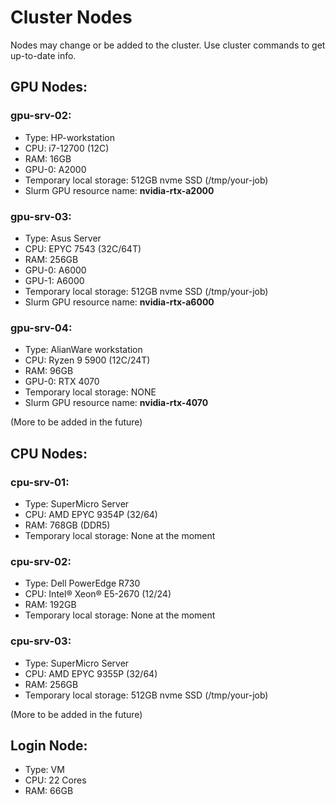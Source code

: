 # Cluster Nodes

Nodes may change or be added to the cluster.  Use cluster commands to get up-to-date info.

## GPU Nodes:

### gpu-srv-02:
  - Type: HP-workstation
  - CPU: i7-12700 (12C)
  - RAM: 16GB
  - GPU-0: A2000
  - Temporary local storage: 512GB nvme SSD (/tmp/your-job)
  - Slurm GPU resource name: **nvidia-rtx-a2000**

### gpu-srv-03:
  - Type: Asus Server
  - CPU: EPYC 7543 (32C/64T)
  - RAM: 256GB
  - GPU-0: A6000
  - GPU-1: A6000
  - Temporary local storage: 512GB nvme SSD (/tmp/your-job)
  - Slurm GPU resource name: **nvidia-rtx-a6000**

### gpu-srv-04:
  - Type: AlianWare workstation
  - CPU: Ryzen 9 5900 (12C/24T)
  - RAM: 96GB
  - GPU-0: RTX 4070
  - Temporary local storage: NONE
  - Slurm GPU resource name: **nvidia-rtx-4070**

(More to be added in the future)

## CPU Nodes:

### cpu-srv-01:
  - Type: SuperMicro Server
  - CPU: AMD EPYC 9354P (32/64)
  - RAM: 768GB (DDR5)
  - Temporary local storage: None at the moment

### cpu-srv-02:
  - Type: Dell PowerEdge R730
  - CPU: Intel® Xeon® E5-2670 (12/24)
  - RAM: 192GB
  - Temporary local storage: None at the moment

### cpu-srv-03:
  - Type: SuperMicro Server
  - CPU: AMD EPYC 9355P (32/64)
  - RAM: 256GB
  - Temporary local storage: 512GB nvme SSD (/tmp/your-job)

(More to be added in the future)

## Login Node:
  - Type: VM
  - CPU: 22 Cores
  - RAM: 66GB
